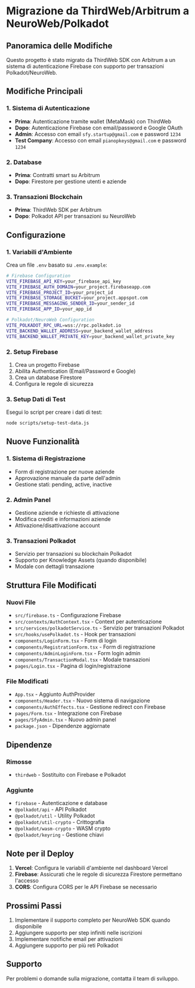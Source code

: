 # Migrazione da ThirdWeb/Arbitrum a NeuroWeb/Polkadot

## Panoramica delle Modifiche

Questo progetto è stato migrato da ThirdWeb SDK con Arbitrum a un sistema di autenticazione Firebase con supporto per transazioni Polkadot/NeuroWeb.

## Modifiche Principali

### 1. Sistema di Autenticazione
- **Prima**: Autenticazione tramite wallet (MetaMask) con ThirdWeb
- **Dopo**: Autenticazione Firebase con email/password e Google OAuth
- **Admin**: Accesso con email `sfy.startup@gmail.com` e password `1234`
- **Test Company**: Accesso con email `pianopkeys@gmail.com` e password `1234`

### 2. Database
- **Prima**: Contratti smart su Arbitrum
- **Dopo**: Firestore per gestione utenti e aziende

### 3. Transazioni Blockchain
- **Prima**: ThirdWeb SDK per Arbitrum
- **Dopo**: Polkadot API per transazioni su NeuroWeb

## Configurazione

### 1. Variabili d'Ambiente
Crea un file `.env` basato su `.env.example`:

```bash
# Firebase Configuration
VITE_FIREBASE_API_KEY=your_firebase_api_key
VITE_FIREBASE_AUTH_DOMAIN=your_project.firebaseapp.com
VITE_FIREBASE_PROJECT_ID=your_project_id
VITE_FIREBASE_STORAGE_BUCKET=your_project.appspot.com
VITE_FIREBASE_MESSAGING_SENDER_ID=your_sender_id
VITE_FIREBASE_APP_ID=your_app_id

# Polkadot/NeuroWeb Configuration
VITE_POLKADOT_RPC_URL=wss://rpc.polkadot.io
VITE_BACKEND_WALLET_ADDRESS=your_backend_wallet_address
VITE_BACKEND_WALLET_PRIVATE_KEY=your_backend_wallet_private_key
```

### 2. Setup Firebase
1. Crea un progetto Firebase
2. Abilita Authentication (Email/Password e Google)
3. Crea un database Firestore
4. Configura le regole di sicurezza

### 3. Setup Dati di Test
Esegui lo script per creare i dati di test:

```bash
node scripts/setup-test-data.js
```

## Nuove Funzionalità

### 1. Sistema di Registrazione
- Form di registrazione per nuove aziende
- Approvazione manuale da parte dell'admin
- Gestione stati: pending, active, inactive

### 2. Admin Panel
- Gestione aziende e richieste di attivazione
- Modifica crediti e informazioni aziende
- Attivazione/disattivazione account

### 3. Transazioni Polkadot
- Servizio per transazioni su blockchain Polkadot
- Supporto per Knowledge Assets (quando disponibile)
- Modale con dettagli transazione

## Struttura File Modificati

### Nuovi File
- `src/firebase.ts` - Configurazione Firebase
- `src/contexts/AuthContext.tsx` - Context per autenticazione
- `src/services/polkadotService.ts` - Servizio per transazioni Polkadot
- `src/hooks/usePolkadot.ts` - Hook per transazioni
- `components/LoginForm.tsx` - Form di login
- `components/RegistrationForm.tsx` - Form di registrazione
- `components/AdminLoginForm.tsx` - Form login admin
- `components/TransactionModal.tsx` - Modale transazioni
- `pages/Login.tsx` - Pagina di login/registrazione

### File Modificati
- `App.tsx` - Aggiunto AuthProvider
- `components/Header.tsx` - Nuovo sistema di navigazione
- `components/AuthEffects.tsx` - Gestione redirect con Firebase
- `pages/Form.tsx` - Integrazione con Firebase
- `pages/SfyAdmin.tsx` - Nuovo admin panel
- `package.json` - Dipendenze aggiornate

## Dipendenze

### Rimosse
- `thirdweb` - Sostituito con Firebase e Polkadot

### Aggiunte
- `firebase` - Autenticazione e database
- `@polkadot/api` - API Polkadot
- `@polkadot/util` - Utility Polkadot
- `@polkadot/util-crypto` - Crittografia
- `@polkadot/wasm-crypto` - WASM crypto
- `@polkadot/keyring` - Gestione chiavi

## Note per il Deploy

1. **Vercel**: Configura le variabili d'ambiente nel dashboard Vercel
2. **Firebase**: Assicurati che le regole di sicurezza Firestore permettano l'accesso
3. **CORS**: Configura CORS per le API Firebase se necessario

## Prossimi Passi

1. Implementare il supporto completo per NeuroWeb SDK quando disponibile
2. Aggiungere supporto per step infiniti nelle iscrizioni
3. Implementare notifiche email per attivazioni
4. Aggiungere supporto per più reti Polkadot

## Supporto

Per problemi o domande sulla migrazione, contatta il team di sviluppo.